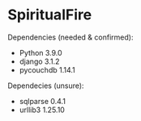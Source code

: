 # SpiritualFire

Dependencies (needed & confirmed):

- Python 3.9.0
- django 3.1.2
- pycouchdb 1.14.1

Dependecies (unsure):

- sqlparse 0.4.1
- urllib3 1.25.10
